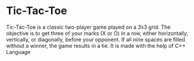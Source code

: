 # Tic-Tac-Toe
Tic-Tac-Toe is a classic two-player game played on a 3x3 grid. The objective is to get three of your marks (X or O) in a row, either horizontally, vertically, or diagonally, before your opponent. If all nine spaces are filled without a winner, the game results in a tie. It is made with the help of C++ Language
